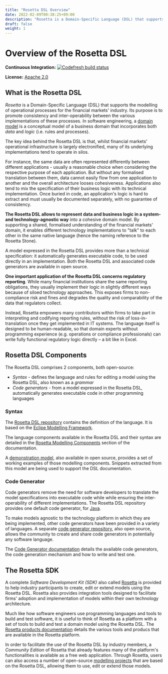 ```yaml
---
title: "Rosetta DSL Overview"
date: 2022-02-09T00:38:25+09:00
description: "Rosetta is a Domain-Specific Language (DSL) that supports the modelling of operational processes for the financial markets' industry. Its purpose is to promote consistency and inter-operability between the various implementations of these processes."
draft: false
weight: 1
---
```


# Overview of the Rosetta DSL 

**Continuous Integration:** [![Codefresh build status](https://g.codefresh.io/api/badges/pipeline/regnosysops/REGnosys%2Frosetta-dsl%2Frosetta-dsl?branch=master&key=eyJhbGciOiJIUzI1NiJ9.NWE1N2EyYTlmM2JiOTMwMDAxNDRiODMz.ZDeqVUhB-oMlbZGj4tfEiOg0cy6azXaBvoxoeidyL0g&type=cf-1)](https://g.codefresh.io/pipelines/rosetta-dsl/builds?repoOwner=REGnosys&repoName=rosetta-dsl&serviceName=REGnosys%2Frosetta-dsl&filter=trigger:build~Build;branch:master;pipeline:5d148a0543bba039bd196117~rosetta-dsl)

**License:** [Apache 2.0](http://www.apache.org/licenses/LICENSE-2.0)

## What is the Rosetta DSL

*Rosetta* is a Domain-Specific Language (DSL) that supports the modelling of operational processes for the financial markets' industry. Its purpose is to promote consistency and inter-operability between the various implementations of these processes. In software engineering, a [domain model](https://olegchursin.medium.com/a-brief-introduction-to-domain-modeling-862a30b38353) is a conceptual model of a business domain that incorporates both *data* and *logic* (i.e. rules and processes).

The key idea behind the Rosetta DSL is that, whilst financial markets' operational infrastructure is largely electronified, many of its underlying implementations tend to operate in silos.

For instance, the same data are often represented differently between different applications - usually a reasonable choice when considering the respective purpose of each application. But without any formalised translation between them, data cannot easily flow from one application to another and the overall architecture looses cohesiveness. Applications also tend to mix the specification of their business logic with its technical implementation. Once buried in code, an application's logic is hard to extract and must usually be documented separately, with no guarantee of consistency.

**The Rosetta DSL allows to represent data and business logic in a system- and technology-agnostic way** into a cohesive domain model. By supporting a shared, formalised understanding of the financial markets' domain, it enables different technology implementations to "talk" to each other in the same native language (hence the naming reference to the Rosetta Stone).

A model expressed in the Rosetta DSL provides more than a technical specification: it automatically generates executable code, to be used directly in an implementation. Both the Rosetta DSL and associated code generators are available in open source.

**One important application of the Rosetta DSL concerns regulatory reporting**. While many financial institutions share the same reporting obligations, they usually implement their logic in slightly different ways because of siloed technology approaches. This exposes firms to non-compliance risk and fines and degrades the quality and comparability of the data that regulators collect.

Instead, Rosetta empowers many contributors within firms to take part in interpreting and codifying reporting rules, without the risk of loss-in-translation once they get implemented in IT systems. The language itself is designed to be human-readable, so that domain experts without programming experience (e.g. operations or compliance professionals) can write fully functional regulatory logic directly – a bit like in Excel.

## Rosetta DSL Components

The Rosetta DSL comprises 2 components, both open-source:

- *Syntax* - defines the language and rules for editing a model using the Rosetta DSL, also known as a *grammar*
- *Code generators* - from a model expressed in the Rosetta DSL, automatically generates executable code in other programming languages

### Syntax

The [Rosetta DSL repository](https://github.com/REGnosys/rosetta-dsl/) contains the definition of the language. It is based on the [Eclipe Modelling Framework](https://www.eclipse.org/modeling/emf/).

The language components available in the Rosetta DSL and their syntax are detailed in the [Rosetta Modelling Components](https://docs.rosetta-technology.io/rosetta/rosetta-dsl/rosetta-modelling-component/) section of the documentation.

A [demonstration model](https://github.com/rosetta-models/demo), also available in open source, provides a set of working examples of those modelling components. Snippets extracted from this model are being used to support the DSL documentation.

### Code Generator

Code generators remove the need for software developers to translate the model specifications into executable code while while ensuring the inter-operability of different implementations. The Rosetta DSL repository provides one default code generator, for [Java](https://www.oracle.com/java/).

To make models agnostic to the technology platform in which they are being implemented, other code generators have been provided in a variety of languages. A separate [code generator repository](https://github.com/REGnosys/rosetta-code-generators), also open source, allows the community to create and share code generators in potentially any software language.

The [Code Generator documentation](https://docs.rosetta-technology.io/rosetta/rosetta-dsl/rosetta-code-generators/) details the available code generators, the code generation mechanism and how to write and test one.

## The Rosetta SDK

A complete *Software Development Kit (SDK)* also called [Rosetta](https://ui.rosetta-technology.io/) is provided to help industry participants to create, edit or extend models using the Rosetta DSL. Rosetta also provides integration tools designed to facilitate firms' adoption and implementation of models within their own technology architecture.

Much like how software engineers use programming languages and tools to build and test software, it is useful to think of Rosetta as a platform with a set of tools to build and test a domain model using the Rosetta DSL. The [Rosetta products documentation](https://docs.rosetta-technology.io/rosetta/rosetta-products/) details the various tools and producs that are available in the Rosetta platform.

In order to facilitate the use of the Rosetta DSL by industry members, a *Community Edition* of Rosetta that already features many of the platform's functionalities is available as a free web application. Through Rosetta, users can also access a number of open-source [modelling projects](https://docs.rosetta-technology.io/rosetta/projects/) that are based on the Rosetta DSL, allowing them to use, edit or extend those models.

